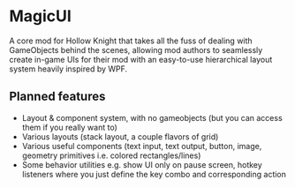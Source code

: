 # MagicUI

A core mod for Hollow Knight that takes all the fuss of dealing with GameObjects behind the scenes,
allowing mod authors to seamlessly create in-game UIs for their mod with an easy-to-use hierarchical
layout system heavily inspired by WPF.

## Planned features

* Layout & component system, with no gameobjects (but you can access them if you really want to)
* Various layouts (stack layout, a couple flavors of grid)
* Various useful components (text input, text output, button, image, geometry primitives i.e. colored rectangles/lines)
* Some behavior utilities e.g. show UI only on pause screen, hotkey listeners where you just define the key combo and corresponding action